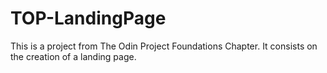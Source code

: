 # TOP-LandingPage
This is a project from The Odin Project Foundations Chapter. It consists on the creation of a landing page.

